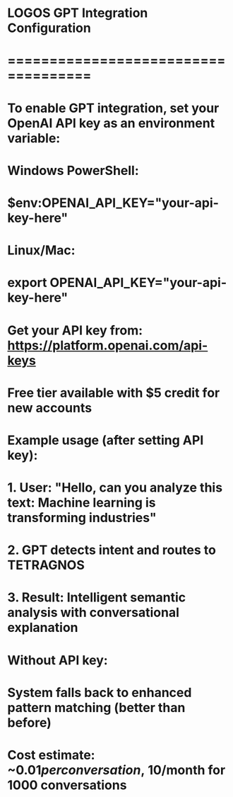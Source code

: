 # LOGOS GPT Integration Configuration
# ====================================

# To enable GPT integration, set your OpenAI API key as an environment variable:
# 
# Windows PowerShell:
#   $env:OPENAI_API_KEY="your-api-key-here"
#
# Linux/Mac:
#   export OPENAI_API_KEY="your-api-key-here"
#
# Get your API key from: https://platform.openai.com/api-keys
# Free tier available with $5 credit for new accounts

# Example usage (after setting API key):
# 1. User: "Hello, can you analyze this text: Machine learning is transforming industries"
# 2. GPT detects intent and routes to TETRAGNOS
# 3. Result: Intelligent semantic analysis with conversational explanation

# Without API key:
# System falls back to enhanced pattern matching (better than before)

# Cost estimate: ~$0.01 per conversation, ~$10/month for 1000 conversations